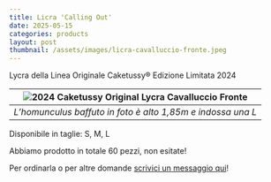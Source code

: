 ```yaml
---
title: Licra 'Calling Out'
date: 2025-05-15
categories: products
layout: post
thumbnail: /assets/images/licra-cavalluccio-fronte.jpeg
---
```

Lycra della Linea Originale Caketussy® Edizione Limitata 2024

| <img src="{{ site.baseurl }}/assets/images/licra-cavalluccio-fronte.jpeg" alt="2024 Caketussy Original Lycra Cavalluccio Fronte" class="wide-img;"> |
|:--:|
| *L’homunculus baffuto in foto è alto 1,85m e indossa una L* |

Disponibile in taglie: S, M, L

Abbiamo prodotto in totale 60 pezzi, non esitate!

Per ordinarla o per altre domande [scrivici un messaggio qui](https://ig.me/m/caketussy)!
